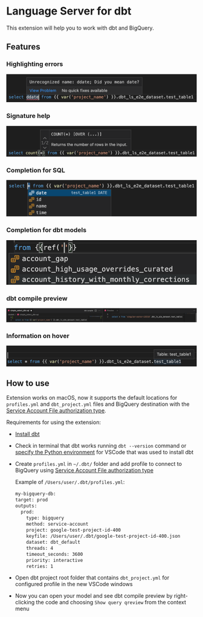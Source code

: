 # Language Server for dbt

This extension will help you to work with dbt and BigQuery.

## Features

### Highlighting errors

![Highlighting errors](images/HighlightingErrors.png)

### Signature help

![Signature help](images/SignatureHelp.png)

### Completion for SQL

![Completion for SQL](images/Completion.png)

### Completion for dbt models

![Completion for dbt models](images/CompletionForModels.png)

### dbt compile preview

![dbt compile preview](images/dbtCompilePreview.png)

### Information on hover

![Information on hover](images/InformationOnHover.png)

## How to use

Extension works on macOS, now it supports the default locations for `profiles.yml` and `dbt_project.yml` files and BigQuery destination with the [Service Account File authorization type](https://docs.getdbt.com/reference/warehouse-profiles/bigquery-profile#service-account-file).

Requirements for using the extension:
- [Install dbt](https://docs.getdbt.com/dbt-cli/installation)
- Check in terminal that dbt works running `dbt --version` command or [specify the Python environment](https://code.visualstudio.com/docs/python/environments#_manually-specify-an-interpreter) for VSCode that was used to install dbt
- Create `profiles.yml` in `~/.dbt/` folder and add profile to connect to BigQuery using [Service Account File authorization type](https://docs.getdbt.com/reference/warehouse-profiles/bigquery-profile#service-account-file)

    Example of `/Users/user/.dbt/profiles.yml`:
    ``` 
    my-bigquery-db:
    target: prod
    outputs:
      prod:
        type: bigquery
        method: service-account
        project: google-test-project-id-400
        keyfile: /Users/user/.dbt/google-test-project-id-400.json
        dataset: dbt_default
        threads: 4
        timeout_seconds: 3600
        priority: interactive
        retries: 1
    ```
- Open dbt project root folder that contains `dbt_project.yml` for configured profile in the new VSCode windows
- Now you can open your model and see dbt compile preview by right-clicking the code and choosing `Show query qreview` from the context menu
